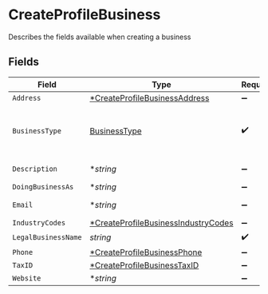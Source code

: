 # CreateProfileBusiness

Describes the fields available when creating a business


## Fields

| Field                                                                                            | Type                                                                                             | Required                                                                                         | Description                                                                                      | Example                                                                                          |
| ------------------------------------------------------------------------------------------------ | ------------------------------------------------------------------------------------------------ | ------------------------------------------------------------------------------------------------ | ------------------------------------------------------------------------------------------------ | ------------------------------------------------------------------------------------------------ |
| `Address`                                                                                        | [*CreateProfileBusinessAddress](../../models/shared/createprofilebusinessaddress.md)             | :heavy_minus_sign:                                                                               | N/A                                                                                              |                                                                                                  |
| `BusinessType`                                                                                   | [BusinessType](../../models/shared/businesstype.md)                                              | :heavy_check_mark:                                                                               | The type of entity represented by this Business                                                  | llc                                                                                              |
| `Description`                                                                                    | **string*                                                                                        | :heavy_minus_sign:                                                                               | N/A                                                                                              | Local fitness center paying out instructors                                                      |
| `DoingBusinessAs`                                                                                | **string*                                                                                        | :heavy_minus_sign:                                                                               | N/A                                                                                              | Whole Body Fitness                                                                               |
| `Email`                                                                                          | **string*                                                                                        | :heavy_minus_sign:                                                                               | Email Address                                                                                    | amanda@classbooker.dev                                                                           |
| `IndustryCodes`                                                                                  | [*CreateProfileBusinessIndustryCodes](../../models/shared/createprofilebusinessindustrycodes.md) | :heavy_minus_sign:                                                                               | N/A                                                                                              |                                                                                                  |
| `LegalBusinessName`                                                                              | *string*                                                                                         | :heavy_check_mark:                                                                               | N/A                                                                                              | Whole Body Fitness LLC                                                                           |
| `Phone`                                                                                          | [*CreateProfileBusinessPhone](../../models/shared/createprofilebusinessphone.md)                 | :heavy_minus_sign:                                                                               | N/A                                                                                              |                                                                                                  |
| `TaxID`                                                                                          | [*CreateProfileBusinessTaxID](../../models/shared/createprofilebusinesstaxid.md)                 | :heavy_minus_sign:                                                                               | N/A                                                                                              |                                                                                                  |
| `Website`                                                                                        | **string*                                                                                        | :heavy_minus_sign:                                                                               | N/A                                                                                              | www.wholebodyfitnessgym.com                                                                      |